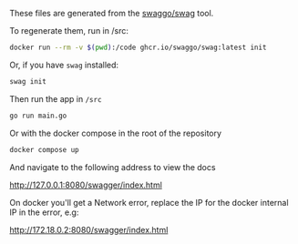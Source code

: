These files are generated from the [swaggo/swag](https://github.com/swaggo/swag) tool.

To regenerate them, run in /src:

```bash
docker run --rm -v $(pwd):/code ghcr.io/swaggo/swag:latest init
```

Or, if you have `swag` installed:

```bash
swag init
```

Then run the app in `/src`

```bash
go run main.go
```

Or with the docker compose in the root of the repository
```bash
docker compose up
```

And navigate to the following address to view the docs

http://127.0.0.1:8080/swagger/index.html

On docker you'll get a Network error, replace the IP for the docker internal IP in the error, e.g:

http://172.18.0.2:8080/swagger/index.html